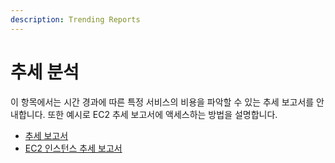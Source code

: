 ```yaml
---
description: Trending Reports
---
```


# 추세 분석

이 항목에서는 시간 경과에 따른 특정 서비스의 비용을 파악할 수 있는 추세 보고서를 안내합니다. 또한 예시로 EC2 추세 보고서에 액세스하는 방법을 설명합니다.

* [추세 보고서](undefined.md)
* [EC2 인스턴스 추세 보고서](ec2.md)
